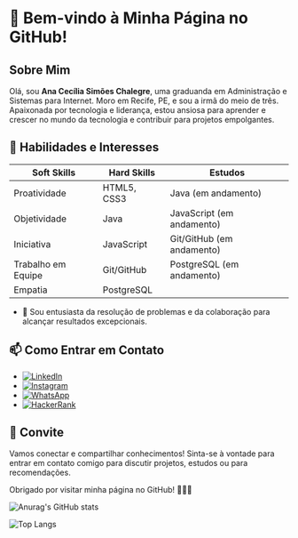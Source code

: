 # :wave: Bem-vindo à Minha Página no GitHub!

## Sobre Mim
Olá, sou **Ana Cecília Simões Chalegre**, uma graduanda em Administração e Sistemas para Internet. Moro em Recife, PE, e sou a irmã do meio de três. Apaixonada por tecnologia e liderança, estou ansiosa para aprender e crescer no mundo da tecnologia e contribuir para projetos empolgantes.

## :rocket: Habilidades e Interesses
| Soft Skills                  | Hard Skills                               | Estudos                   |
|-----------------------------|------------------------------------------|-------------------------|
| Proatividade                 | HTML5, CSS3                               | Java (em andamento)   |
| Objetividade                | Java                                      | JavaScript (em andamento)               |
| Iniciativa                     | JavaScript                               | Git/GitHub (em andamento)   |
| Trabalho em Equipe   | Git/GitHub                               | PostgreSQL (em andamento)                |
| Empatia                     | PostgreSQL                               |                         |
- :jigsaw: Sou entusiasta da resolução de problemas e da colaboração para alcançar resultados excepcionais.

## :mailbox: Como Entrar em Contato
- [![LinkedIn](https://img.shields.io/badge/LinkedIn-0077B5?style=for-the-badge&logo=linkedin&logoColor=white)](https://www.linkedin.com/in/ana-cecilia-simoes-chalegre/)
- [![Instagram](https://img.shields.io/badge/-Instagram-%23E4405F?style=for-the-badge&logo=instagram&logoColor=white)](https://www.instagram.com/acsimoeschalegre/)
- [![WhatsApp](https://img.shields.io/badge/WhatsApp-25D366?style=for-the-badge&logo=whatsapp&logoColor=white)]( https://wa.me/558199298748)
- [![HackerRank](https://img.shields.io/badge/-Hackerrank-2EC866?style=for-the-badge&logo=HackerRank&logoColor=white)](https://www.hackerrank.com/ana_00000850296)
## :mega: Convite
Vamos conectar e compartilhar conhecimentos! Sinta-se à vontade para entrar em contato comigo para discutir projetos, estudos ou para recomendações.

Obrigado por visitar minha página no GitHub! :woman_technologist::star2:


![Anurag's GitHub stats](https://github-readme-stats.vercel.app/api?username=ceciliasimoes&show_icons=true&theme=synthwave)

![Top Langs](https://github-readme-stats.vercel.app/api/top-langs/?username=ceciliasimoes&theme=synthwave)
